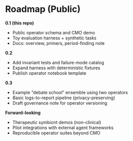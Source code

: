# Roadmap (Public)

**0.1 (this repo)**
- Public operator schema and CMO demo
- Toy evaluation harness + synthetic tasks
- Docs: overview, primers, period-finding note

**0.2**
- Add invariant tests and failure-mode catalog
- Expand harness with deterministic fixtures
- Publish operator notebook template

**0.3**
- Example “debate school” ensemble using two operators
- Basic logs-to-report pipeline (privacy-preserving)
- Draft governance note for operator versioning

**Forward-looking**
- Therapeutic symbiont demos (non-clinical)
- Pilot integrations with external agent frameworks
- Reproducible operator suites beyond CMO
